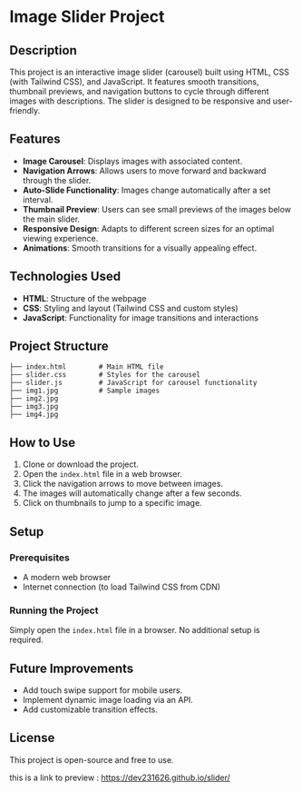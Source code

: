 # Image Slider Project

## Description
This project is an interactive image slider (carousel) built using HTML, CSS (with Tailwind CSS), and JavaScript. It features smooth transitions, thumbnail previews, and navigation buttons to cycle through different images with descriptions. The slider is designed to be responsive and user-friendly.

## Features
- **Image Carousel**: Displays images with associated content.
- **Navigation Arrows**: Allows users to move forward and backward through the slider.
- **Auto-Slide Functionality**: Images change automatically after a set interval.
- **Thumbnail Preview**: Users can see small previews of the images below the main slider.
- **Responsive Design**: Adapts to different screen sizes for an optimal viewing experience.
- **Animations**: Smooth transitions for a visually appealing effect.

## Technologies Used
- **HTML**: Structure of the webpage
- **CSS**: Styling and layout (Tailwind CSS and custom styles)
- **JavaScript**: Functionality for image transitions and interactions

## Project Structure
```
├── index.html        # Main HTML file
├── slider.css        # Styles for the carousel
├── slider.js         # JavaScript for carousel functionality
├── img1.jpg          # Sample images
├── img2.jpg
├── img3.jpg
├── img4.jpg
```

## How to Use
1. Clone or download the project.
2. Open the `index.html` file in a web browser.
3. Click the navigation arrows to move between images.
4. The images will automatically change after a few seconds.
5. Click on thumbnails to jump to a specific image.

## Setup
### Prerequisites
- A modern web browser
- Internet connection (to load Tailwind CSS from CDN)

### Running the Project
Simply open the `index.html` file in a browser. No additional setup is required.

## Future Improvements
- Add touch swipe support for mobile users.
- Implement dynamic image loading via an API.
- Add customizable transition effects.

## License
This project is open-source and free to use.

this is a link to preview :  https://dev231626.github.io/slider/
